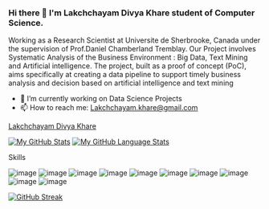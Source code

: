 ### Hi there 👋 I'm Lakchchayam Divya Khare student of Computer Science.
Working as a Research Scientist at Universite de Sherbrooke, Canada under the supervision of Prof.Daniel Chamberland Tremblay. Our Project involves Systematic Analysis of the Business Environment : Big Data, Text Mining and Artificial intelligence. The project, built as a proof of concept (PoC), aims specifically at creating a data pipeline to support timely business analysis and decision based on artificial intelligence and text mining



- 🔭 I’m currently working on Data Science Projects
- 📫 How to reach me: Lakchchayam.khare@gmail.com



<div class="badge-base LI-profile-badge" data-locale="en_US" data-size="medium" data-theme="light" data-type="VERTICAL" data-vanity="lakchchayam" data-version="v1"><a class="badge-base__link LI-simple-link" href="https://in.linkedin.com/in/lakchchayam?trk=profile-badge">Lakchchayam Divya Khare</a></div>
              
[![My GitHub Stats](https://github-readme-stats.vercel.app/api/?username=lakchchayam&count_private=true&theme=tokyonight&showicons=true)]()
[![My GitHub Language Stats](https://github-readme-stats.vercel.app/api/top-langs/?username=lakchchayam&langs_count=5&theme=tokyonight)]()

Skills

![image](https://img.shields.io/badge/Python-3776AB?style=for-the-badge&logo=python&logoColor=white)
![image](https://img.shields.io/badge/HTML5-E34F26?style=for-the-badge&logo=html5&logoColor=white)
![image](https://img.shields.io/badge/CSS3-1572B6?style=for-the-badge&logo=css3&logoColor=white)
![image](	https://img.shields.io/badge/Node.js-43853D?style=for-the-badge&logo=node.js&logoColor=white)
![image](https://img.shields.io/badge/JavaScript-F7DF1E?style=for-the-badge&logo=javascript&logoColor=black)
![image](https://img.shields.io/badge/Flutter-02569B?style=for-the-badge&logo=flutter&logoColor=white)
![image](https://img.shields.io/badge/MongoDB-4EA94B?style=for-the-badge&logo=mongodb&logoColor=white)
![image](https://img.shields.io/badge/Microsoft_Excel-217346?style=for-the-badge&logo=microsoft-excel&logoColor=white)
![image](https://img.shields.io/badge/Amazon_AWS-232F3E?style=for-the-badge&logo=amazon-aws&logoColor=white)
![image](https://img.shields.io/badge/Heroku-430098?style=for-the-badge&logo=heroku&logoColor=white)



[![GitHub Streak](https://github-readme-streak-stats.herokuapp.com/?user=lakchchayam&theme=dark)](https://github.com/DenverCoder1/github-readme-streak-stats)
